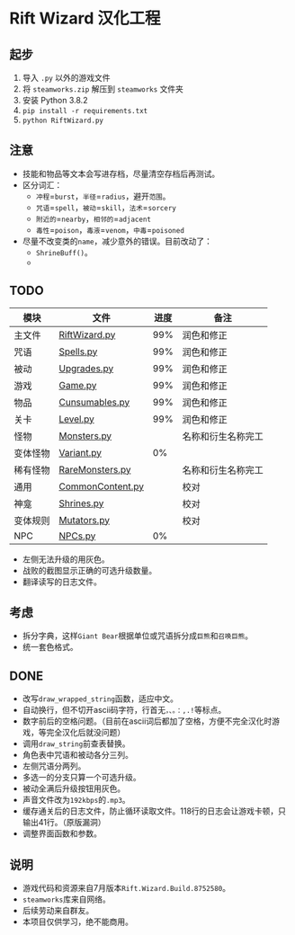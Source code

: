 # Rift Wizard 汉化工程

## 起步

1. 导入 `.py` 以外的游戏文件
2. 将 `steamworks.zip` 解压到 `steamworks` 文件夹
3. 安装 Python 3.8.2
4. `pip install -r requirements.txt`
5. `python RiftWizard.py`

## 注意

* 技能和物品等文本会写进存档，尽量清空存档后再测试。
* 区分词汇：
  * `冲程`=`burst`，`半径`=`radius`，避开`范围`。
  * `咒语`=`spell`，`被动`=`skill`，`法术`=`sorcery`
  * `附近的`=`nearby`，`相邻的`=`adjacent`
  * `毒性`=`poison`，`毒液`=`venom`，`中毒`=`poisoned`
* 尽量不改变类的`name`，减少意外的错误。目前改动了：
  * `ShrineBuff()`。
  * 

## TODO

|模块|文件|进度|备注|
|----|----|----|----|
|主文件|[RiftWizard.py](RiftWizard.py)|99%|润色和修正|
|咒语|[Spells.py](Spells.py)|99%|润色和修正|
|被动|[Upgrades.py](Upgrades.py)|99%|润色和修正|
|游戏|[Game.py](Game.py)|99%|润色和修正|
|物品|[Cunsumables.py](Consumables.py)|99%|润色和修正|
|关卡|[Level.py](Level.py)|99%|润色和修正|
|怪物|[Monsters.py](Monsters.py)| |名称和衍生名称完工|
|变体怪物|[Variant.py](Variants.py)|0%||
|稀有怪物|[RareMonsters.py](RareMonsters.py)| |名称和衍生名称完工|
|通用|[CommonContent.py](CommonContent.py)| |校对|
|神龛|[Shrines.py](Shrines.py)| |校对|
|变体规则|[Mutators.py](Mutators.py)| |校对|
|NPC|[NPCs.py](NPCs.py)|0%||

* 左侧无法升级的用灰色。
* 战败的截图显示正确的可选升级数量。
* 翻译读写的日志文件。

## 考虑

* 拆分字典，这样`Giant Bear`根据单位或咒语拆分成`巨熊`和`召唤巨熊`。
* 统一套色格式。

## DONE

* 改写`draw_wrapped_string`函数，适应中文。
* 自动换行，但不切开ascii码字符，行首无`，、。：,.!`等标点。
* 数字前后的空格问题。（目前在ascii词后都加了空格，方便不完全汉化时游戏，等完全汉化后就没问题）
* 调用`draw_string`前查表替换。
* 角色表中咒语和被动各分三列。
* 左侧咒语分两列。
* 多选一的分支只算一个可选升级。
* 被动全满后升级按钮用灰色。
* 声音文件改为`192kbps`的`.mp3`。
* 缓存通关后的日志文件，防止循环读取文件。118行的日志会让游戏卡顿，只输出41行。（原版漏洞）
* 调整界面函数和参数。

## 说明

* 游戏代码和资源来自7月版本`Rift.Wizard.Build.8752580`。
* `steamworks`库来自网络。
* 后续劳动来自群友。
* 本项目仅供学习，绝不能商用。
